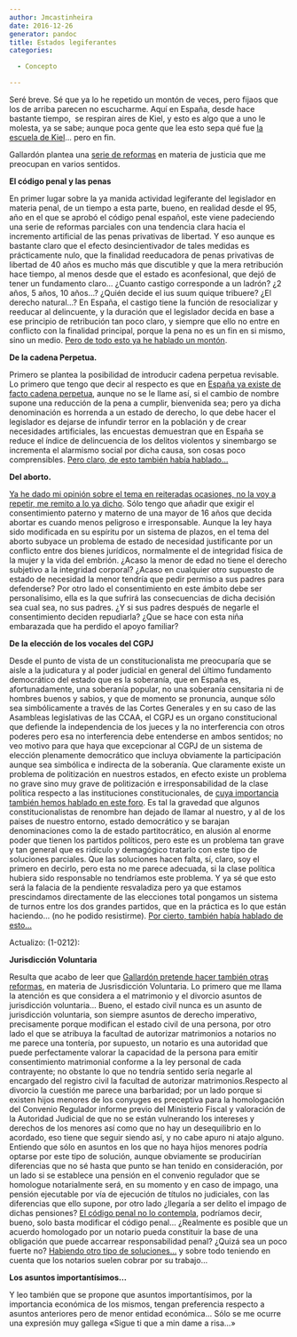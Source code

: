```yaml
---
author: Jmcastinheira
date: 2016-12-26
generator: pandoc
title: Estados legiferantes
categories:

  - Concepto

---
```




Seré breve. Sé que ya lo he repetido un montón de veces, pero fijaos que
los de arriba parecen no escucharme. Aquí en España, desde hace bastante
tiempo,  se respiran aires de Kiel, y esto es algo que a uno le molesta,
ya se sabe; aunque poca gente que lea esto sepa qué fue [la escuela de
Kiel](http://inecipcba.wordpress.com/2011/06/26/el-penalismo-nazi-y-la-escuela-de-kiel-por-e-zaffaroni/)...
pero en fin.

Gallardón plantea una [serie de
reformas](https://encrypted.google.com/search?sclient=psy-ab&hl=es&site=&source=hp&q=reformas+gallard%C3%B3n+gimbernat&btnG=Buscar&pbx=1&oq=&aq=&aqi=&aql=&gs_sm=&gs_upl=#q=reformas+gallard%C3%B3n&hl=es&prmd=imvnsu&source=lnms&tbm=nws&ei=1WYoT6GjN9G6hAfTntCTBQ&sa=X&oi=mode_link&ct=mode&cd=4&ved=0CCIQ_AUoAw&bav=on.2,or.r_gc.r_pw.,cf.osb&fp=76d3f2a8e34834a&biw=1366&bih=603)
en materia de justicia que me preocupan en varios sentidos.

**El código penal y las penas**

En primer lugar sobre la ya manida actividad legiferante del legislador
en materia penal, de un tiempo a esta parte, bueno, en realidad desde el
95, año en el que se aprobó el código penal español, este viene
padeciendo una serie de reformas parciales con una tendencia clara hacia
el incremento artificial de las penas privativas de libertad. Y eso
aunque es bastante claro que el efecto desincientivador de tales medidas
es prácticamente nulo, que la finalidad reeducadora de penas privativas
de libertad de 40 años es mucho más que discutible y que la mera
retribución hace tiempo, al menos desde que el estado es aconfesional,
que dejó de tener un fundamento claro... ¿Cuanto castigo corresponde a
un ladrón? ¿2 años, 5 años, 10 años...? ¿Quién decide el ius suum quique
tribuere? ¿El derecho natural...? En España, el castigo tiene la función
de resocializar y reeducar al delincuente, y la duración que el
legislador decida en base a ese principio de retribución tan poco claro,
y siempre que ello no entre en conflicto con la finalidad principal,
porque la pena no es un fin en si mismo, sino un medio. [Pero de todo
esto ya he hablado un
montón](http://www.entelequia.info/content/view/665896/Caamano-y-el-derecho-penal-del-enemigo.html).

**De la cadena Perpetua.**

Primero se plantea la posibilidad de introducir cadena perpetua
revisable. Lo primero que tengo que decir al respecto es que en [España
ya existe de facto cadena
perpetua](http://www.entelequia.info/content/view/712123/Porque-ya-hay-cadena-perpetua-en-Espana.html),
aunque no se le llame así, si el cambio de nombre supone una reducción
de la pena a cumplir, bienvenida sea; pero ya dicha denominación es
horrenda a un estado de derecho, lo que debe hacer el legislador es
dejarse de infundir terror en la población y de crear necesidades
artificiales, las encuestas demuestran que en España se reduce el índice
de delincuencia de los delitos violentos y sinembargo se incrementa el
alarmismo social por dicha causa, son cosas poco comprensibles. [Pero
claro, de esto también había
hablado...](http://www.entelequia.info/content/view/712123/Porque-ya-hay-cadena-perpetua-en-Espana.html)

**Del aborto.**

[Ya he dado mi opinión sobre el tema en reiteradas ocasiones, no la voy
a repetir, me remito a lo ya
dicho](http://www.entelequia.info/content/view/471333/La-reforma-del-aborto-en-Espana.html).
Sólo tengo que añadir que exigir el consentimiento paterno y materno de
una mayor de 16 años que decida abortar es cuando menos peligroso e
irresponsable. Aunque la ley haya sido modificada en su espíritu por un
sistema de plazos, en el tema del aborto subyace un problema de estado
de necesidad justificante por un conflicto entre dos bienes jurídicos,
normalmente el de integridad física de la mujer y la vida del embrión.
¿Acaso la menor de edad no tiene el derecho subjetivo a la integridad
corporal? ¿Acaso en cualquier otro supuesto de estado de necesidad la
menor tendría que pedir permiso a sus padres para defenderse? Por otro
lado el consentimiento en este ámbito debe ser personalísimo, ella es la
que sufrirá las consecuencias de dicha decisión sea cual sea, no sus
padres. ¿Y si sus padres después de negarle el consentimiento deciden
repudiarla? ¿Que se hace con esta niña embarazada que ha perdido el
apoyo familiar?

**De la elección de los vocales del CGPJ**

Desde el punto de vista de un constitucionalista me preocuparía que se
aisle a la judicatura y al poder judicial en general del último
fundamento democrático del estado que es la soberanía, que en España es,
afortunadamente, una soberanía popular, no una soberanía censitaria ni
de hombres buenos y sabios, y que de momento se pronuncia, aunque sólo
sea simbólicamente a través de las Cortes Generales y en su caso de las
Asambleas legislativas de las CCAA, el CGPJ es un organo constitucional
que defiende la independencia de los jueces y la no interferencia con
otros poderes pero esa no interferencia debe entenderse en ambos
sentidos; no veo motivo para que haya que excepcionar al CGPJ de un
sistema de elección plenamente democrático que incluya obviamente la
participación aunque sea simbólica e indirecta de la soberanía. Que
claramente existe un problema de politización en nuestros estados, en
efecto existe un problema no grave sino muy grave de politización e
irresponsabilidad de la clase política respecto a las instituciones
constitucionales, de [cuya importancia también hemos hablado en este
foro](http://www.entelequia.info/content/view/1133228/Un-estado-que-no-defendere.html).
Es tal la gravedad que algunos constitucionalistas de renombre han
dejado de llamar al nuestro, y al de los paises de nuestro entorno,
estado democrático y se barajan denominaciones como la de estado
partitocrático, en alusión al enorme poder que tienen los partidos
políticos, pero este es un problema tan grave y tan general que es
ridículo y demagógico tratarlo con este tipo de soluciones parciales.
Que las soluciones hacen falta, sí, claro, soy el primero en decirlo,
pero esta no me parece adecuada, si la clase política hubiera sido
responsable no tendríamos este problema. Y ya sé que esto será la
falacia de la pendiente resvaladiza pero ya que estamos prescindamos
directamente de las elecciones total pongamos un sistema de turnos entre
los dos grandes partidos, que en la práctica es lo que están haciendo...
(no he podido resistirme). [Por cierto, también había hablado de
esto...](http://www.entelequia.info/democracia-en-crisis)

Actualizo: (1-0212):

**Jurisdicción Voluntaria**

Resulta que acabo de leer que [Gallardón pretende hacer también otras
reformas](http://noticias.es.msn.com/gallard%C3%B3n-anuncia-una-ley-que-permita-matrimonios-y-divorcios-de-mutuo-acuerdo-ante-notario),
en materia de Jusrisdicción Voluntaria. Lo primero que me llama la
atención es que considera a el matrimonio y el divorcio asuntos de
jurisdicción voluntaria... Bueno, el estado civil nunca es un asunto de
jurisdicción voluntaria, son siempre asuntos de derecho imperativo,
precisamente porque modifican el estado civil de una persona, por otro
lado el que se atribuya la facultad de autorizar matrimonios a notarios
no me parece una tontería, por supuesto, un notario es una autoridad que
puede perfectamente valorar la capacidad de la persona para emitir
consentimiento matrimonial conforme a la ley personal de cada
contrayente; no obstante lo que no tendría sentido sería negarle al
encargado del registro civil la facultad de autorizar
matrimonios.Respecto al divorcio la cuestión me parece una barbaridad;
por un lado porque si existen hijos menores de los conyuges es
preceptiva para la homologación del Convenio Regulador informe previo
del Ministerio Fiscal y valoración de la Autoridad Judicial de que no se
están vulnerando los intereses y derechos de los menores así como que no
hay un desequilibrio en lo acordado, eso tiene que seguir siendo así, y
no cabe apuro ni atajo alguno. Entiendo que sólo en asuntos en los que
no haya hijos menores podría optarse por este tipo de solución, aunque
obviamente se producirían diferencias que no sé hasta que punto se han
tenido en consideración, por un lado si se establece una pensión en el
convenio regulador que se homologue notarialmente será, en su momento y
en caso de impago, una pensión ejecutable por vía de ejecución de
títulos no judiciales, con las diferencias que ello supone, por otro
lado ¿llegaría a ser delito el impago de dichas pensiones? [El código
penal no lo
contempla](http://noticias.juridicas.com/base_datos/Penal/lo10-1995.l2t12.html#c3s1),
podríamos decir, bueno, solo basta modificar el código penal...
¿Realmente es posible que un acuerdo homologado por un notario pueda
constituir la base de una obligación que puede accarrear responsabilidad
penal? ¿Quizá sea un poco fuerte no? [Habiendo otro tipo de
soluciones...](http://noticias.lainformacion.com/asuntos-sociales/divorcio/los-secretarios-judiciales-advierten-que-pueden-asumir-bodas-y-divorcios-con-coste-cero-para-la-ciudadania_82oST5zpV7wFtVFZRQryp6/)
y sobre todo teniendo en cuenta que los notarios suelen cobrar por su
trabajo...

**Los asuntos importantísimos...**

Y leo también que se propone que asuntos importantísimos, por la
importancia económica de los mismos, tengan preferencia respecto a
asuntos anteriores pero de menor entidad económica... Sólo se me ocurre
una expresión muy gallega «Sigue ti que a min dame a risa...»
